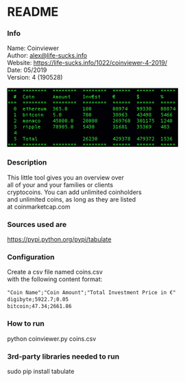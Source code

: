 # README
### Info
Name:       Coinviewer<br />
Author:     alex@life-sucks.info<br />
Website:    https://life-sucks.info/1022/coinviewer-4-2019/<br />
Date:       05/2019<br />
Version:    4 (190528)<br />
<br />
![](images/screen.png)
<br />
### Description
This little tool gives you an overview over<br />
all of your and your families or clients<br />
cryptocoins. You can add unlimited coinholders<br />
and unlimited coins, as long as they are listed<br />
at coinmarketcap.com
<br />
### Sources used are
https://pypi.python.org/pypi/tabulate<br />
### Configuration
Create a csv file named coins.csv<br />
with the following content format:<br />
```
"Coin Name";"Coin Amount";"Total Investment Price in €"
digibyte;5922.7;0.05
bitcoin;47.34;2661.86
```
### How to run
python coinviewer.py coins.csv<br />
### 3rd-party libraries needed to run
sudo pip install tabulate
